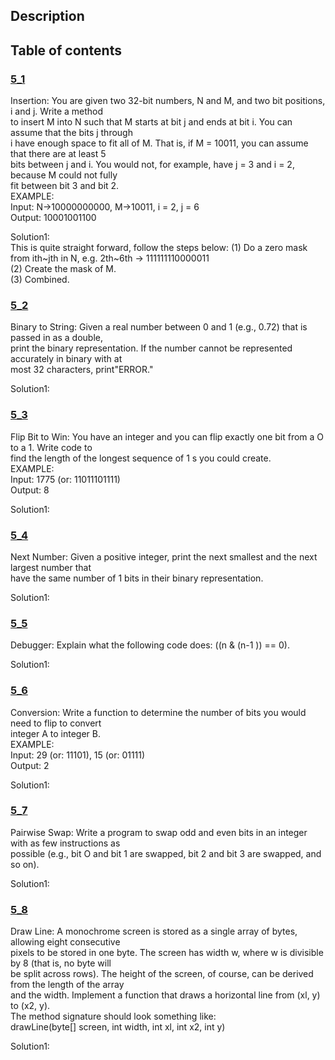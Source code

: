 ## Description
## Table of contents
### [5_1](./5_1)
Insertion: You are given two 32-bit numbers, N and M, and two bit positions, i and j. Write a method  
to insert M into N such that M starts at bit j and ends at bit i. You can assume that the bits j through  
i have enough space to fit all of M. That is, if M = 10011, you can assume that there are at least 5  
bits between j and i. You would not, for example, have j = 3 and i = 2, because M could not fully  
fit between bit 3 and bit 2.  
EXAMPLE:  
Input: N->10000000000, M->10011, i = 2, j = 6  
Output: 10001001100

Solution1:  
This is quite straight forward, follow the steps below:
(1) Do a zero mask from ith~jth in N, e.g. 2th~6th -> 111111110000011  
(2) Create the mask of M.  
(3) Combined.  

### [5_2](./5_2)
Binary to String: Given a real number between 0 and 1 (e.g., 0.72) that is passed in as a double,  
print the binary representation. If the number cannot be represented accurately in binary with at  
most 32 characters, print"ERROR."  

Solution1: 

### [5_3](./5_3)
Flip Bit to Win: You have an integer and you can flip exactly one bit from a O to a 1. Write code to  
find the length of the longest sequence of 1 s you could create.  
EXAMPLE:  
Input: 1775 (or: 11011101111)  
Output: 8  

Solution1: 

### [5_4](./5_4)
Next Number: Given a positive integer, print the next smallest and the next largest number that  
have the same number of 1 bits in their binary representation.  

Solution1: 

### [5_5](./5_5)
Debugger: Explain what the following code does: ((n & (n-1 )) == 0).  

Solution1: 

### [5_6](./5_6)
Conversion: Write a function to determine the number of bits you would need to flip to convert  
integer A to integer B.  
EXAMPLE:  
Input: 29 (or: 11101), 15 (or: 01111)  
Output: 2  

Solution1:  

### [5_7](./5_7)
Pairwise Swap: Write a program to swap odd and even bits in an integer with as few instructions as  
possible (e.g., bit O and bit 1 are swapped, bit 2 and bit 3 are swapped, and so on).  

Solution1: 

### [5_8](./5_8)
Draw Line: A monochrome screen is stored as a single array of bytes, allowing eight consecutive  
pixels to be stored in one byte. The screen has width w, where w is divisible by 8 (that is, no byte will  
be split across rows). The height of the screen, of course, can be derived from the length of the array  
and the width. Implement a function that draws a horizontal line from (xl, y) to (x2, y).  
The method signature should look something like:  
drawLine(byte[] screen, int width, int xl, int x2, int y)  

Solution1: 